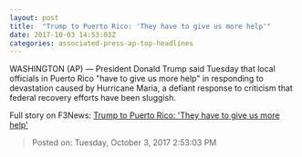 ```yaml
---
layout: post
title:  "Trump to Puerto Rico: 'They have to give us more help'"
date: 2017-10-03 14:53:03Z
categories: associated-press-ap-top-headlines
---
```


WASHINGTON (AP) — President Donald Trump said Tuesday that local officials in Puerto Rico "have to give us more help" in responding to devastation caused by Hurricane Maria, a defiant response to criticism that federal recovery efforts have been sluggish.


Full story on F3News: [Trump to Puerto Rico: 'They have to give us more help'](http://www.f3nws.com/n/2ajzrC)

> Posted on: Tuesday, October 3, 2017 2:53:03 PM

